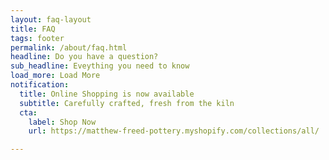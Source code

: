 ```yaml
---
layout: faq-layout
title: FAQ
tags: footer
permalink: /about/faq.html
headline: Do you have a question?
sub_headline: Eveything you need to know
load_more: Load More
notification:
  title: Online Shopping is now available
  subtitle: Carefully crafted, fresh from the kiln
  cta:
    label: Shop Now
    url: https://matthew-freed-pottery.myshopify.com/collections/all/

---
```

